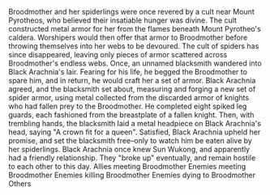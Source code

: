 Broodmother and her spiderlings were once revered by a cult near Mount Pyrotheos, who believed their insatiable hunger was divine. The cult constructed metal armor for her from the flames beneath Mount Pyrotheo's caldera. Worshipers would then offer that armor to Broodmother before throwing themselves into her webs to be devoured. The cult of spiders has since disappeared, leaving only pieces of armor scattered across Broodmother's endless webs.
Once, an unnamed blacksmith wandered into Black Arachnia's lair. Fearing for his life, he begged the Broodmother to spare him, and in return, he would craft her a set of armor. Black Arachnia agreed, and the blacksmith set about, measuring and forging a new set of spider armor, using metal collected from the discarded armor of knights who had fallen prey to the Broodmother. He completed eight spiked leg guards, each fashioned from the breastplate of a fallen knight. Then, with trembling hands, the blacksmith laid a metal headpiece on Black Arachnia's head, saying "A crown fit for a queen". Satisfied, Black Arachnia upheld her promise, and set the blacksmith free–only to watch him be eaten alive by her spiderlings.
Black Arachnia once knew Sun Wukong, and apparently had a friendly relationship. They "broke up" eventually, and remain hostile to each other to this day.
Allies meeting Broodmother
Enemies meeting Broodmother
Enemies killing Broodmother
Enemies dying to Broodmother
Others
